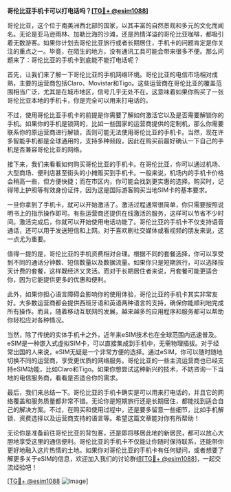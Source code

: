 **哥伦比亚手机卡可以打电话吗？[[TG💪+ @esim1088](https://t.me/s/esim1088)]**

哥伦比亚，这个位于南美洲西北部的国家，以其丰富的自然景观和多元的文化而闻名。无论是亚马逊雨林、加勒比海的沙滩，还是热情洋溢的哥伦比亚咖啡，都吸引着无数游客。如果你计划去哥伦比亚旅行或者长期居住，手机卡的问题肯定是你关注的重点之一。毕竟，在陌生的地方，没有通讯工具可能会带来很多不便。那么问题来了：哥伦比亚的手机卡到底能不能打电话呢？

首先，让我们来了解一下哥伦比亚的手机网络环境。哥伦比亚的电信市场相对成熟，主要的运营商包括Claro、Movistar和Tigo。这些运营商在哥伦比亚的覆盖范围相当广泛，尤其是在城市地区，信号几乎无处不在。这意味着如果你购买了一张哥伦比亚本地的手机卡，你是完全可以用来打电话的。

不过，使用哥伦比亚手机卡的前提是你需要了解如何激活它以及是否需要解锁你的手机。如果你的手机是锁网的，比如一些国家的运营商提供的定制机，那么你需要联系你的原运营商进行解锁，否则可能无法使用哥伦比亚的手机卡。当然，现在许多智能手机都是全球通用的，支持多种频段，因此在购买前最好确认一下自己的手机是否兼容哥伦比亚的网络。

接下来，我们来看看如何购买哥伦比亚的手机卡。在哥伦比亚，你可以通过机场、大型商场、便利店甚至街头的小摊贩买到手机卡。一般来说，机场内的手机卡价格会稍高一些，但方便快捷；而在市区内，你可能会找到更实惠的选择。购买时，记得带上护照等有效身份证件，因为这是国际游客购买当地SIM卡的基本要求。

一旦你拿到了手机卡，就可以开始激活了。激活过程通常很简单，你只需要按照说明书上的指示操作即可。有些运营商还提供在线激活的服务，这样可以节省不少时间。激活完成后，你就可以开始使用电话功能了。哥伦比亚的手机卡不仅支持语音通话，还可以用于发送短信和上网。对于喜欢刷社交媒体或看视频的朋友来说，这一点尤为重要。

值得一提的是，哥伦比亚的手机资费相对合理。根据不同的套餐选择，你可以享受到不同的通话分钟数、短信数量以及数据流量。如果你只是短期旅行，可以选择按天计费的套餐，这样既经济又灵活。而对于长期居住者来说，月套餐可能更适合你，因为它能提供更多的优惠和便利。

此外，如果你担心语言障碍会影响你的使用体验，哥伦比亚的手机卡其实非常友好。大多数运营商都会提供西班牙语和英语两种语言的支持，确保你能顺利地完成所有操作。而且，随着移动互联网的发展，越来越多的应用程序和服务都可以帮助你轻松应对各种情况。

当然，除了传统的实体手机卡之外，近年来eSIM技术也在全球范围内迅速普及。eSIM是一种嵌入式虚拟SIM卡，可以直接集成到手机中，无需物理插拔。对于经常出国的人来说，eSIM无疑是一个非常方便的选择。通过eSIM，你可以随时随地切换不同的运营商，享受更优质的网络服务。哥伦比亚的一些主流运营商也已经支持eSIM功能，比如Claro和Tigo。如果你想尝试这种新兴的技术，不妨咨询一下当地的电信服务商，看看是否适合你的需求。

最后，我们来总结一下。哥伦比亚的手机卡确实是可以用来打电话的，并且它的网络覆盖和服务质量都非常不错。无论你是短期旅行还是长期居住，都能找到适合自己的解决方案。不过，在购买和使用过程中，还是要多留意一些细节，比如手机解锁、资费选择以及运营商支持的语言等。希望这篇文章能对你有所帮助！

无论你是准备前往哥伦比亚的背包客，还是即将移居此地的新居民，都可以放心大胆地享受这里的通信便利。哥伦比亚的手机卡不仅能让你随时保持联系，还能带你更好地融入这片热情的土地。如果你对哥伦比亚的手机卡有任何疑问，或者想要了解更多关于eSIM的信息，欢迎加入我们的讨论群组[[TG💪+ @esim1088](https://t.me/s/esim1088)]，一起交流经验吧！

[[TG💪+ @esim1088](https://t.me/s/esim1088) ![Image](https://i.postimg.cc/4NQfJmqS/Snipaste-2025-05-13-00-14-12.png)]